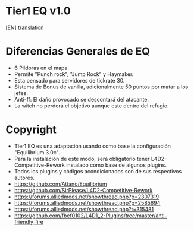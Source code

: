 # Tier1 EQ v1.0

[EN] [translation](https://translate.google.com/translate?sl=es&tl=en&u=https://github.com/lechuga16/T1_EQ)

# Diferencias Generales de EQ
- 6 Pildoras en el mapa.
- Permite "Punch rock", "Jump Rock" y Haymaker.
- Esta pensado para servidores de tickrate 30.
- Sistema de Bonus de vanilla, adicionalmente 50 puntos por matar a los jefes.
- Anti-ff: El daño provocado se descontará del atacante.
- La witch no perderá el objetivo aunque este dentro del refugio.

# Copyright
- Tier1 EQ es una adaptación usando como base la configuración "Equilibrium 3.0c". 
- Para la instalación de este modo, será obligatorio tener L4D2-Competitive-Rework instalado como base de algunos plugins.
- Todos los plugins y códigos acondicionados son de sus respectivos autores.
- https://github.com/Attano/Equilibrium
- https://github.com/SirPlease/L4D2-Competitive-Rework
- https://forums.alliedmods.net/showthread.php?p=2307319
- https://forums.alliedmods.net/showthread.php?p=2585694
- https://forums.alliedmods.net/showthread.php?t=315481
- https://github.com/fbef0102/L4D1_2-Plugins/tree/master/anti-friendly_fire
